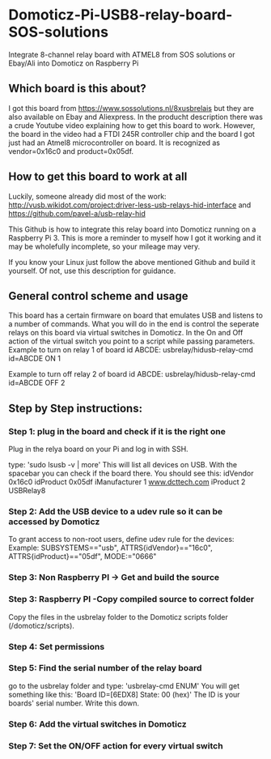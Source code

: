 # Domoticz-Pi-USB8-relay-board-SOS-solutions
Integrate 8-channel relay board with ATMEL8 from SOS solutions or Ebay/Ali into Domoticz on Raspberry Pi

## Which board is this about?
I got this board from https://www.sossolutions.nl/8xusbrelais but they are also available on Ebay and Aliexpress.
In the producht description there was a crude Youtube video explaining how to get this board to work.
However, the board in the video had a FTDI 245R controller chip and the board I got just had an Atmel8 microcontroller on board.
It is recognized as vendor=0x16c0 and product=0x05df.

## How to get this board to work at all
Luckily, someone already did most of the work: http://vusb.wikidot.com/project:driver-less-usb-relays-hid-interface and https://github.com/pavel-a/usb-relay-hid

This Github is how to integrate this relay board into Domoticz running on a Raspberry Pi 3. This is more a reminder to myself how I got it working and it may be wholefully incomplete, so your mileage may very.

If you know your Linux just follow the above mentioned Github and build it yourself. Of not, use this description for guidance.

## General control scheme and usage
This board has a certain firmware on board that emulates USB and listens to a number of commands.
What you will do in the end is control the seperate relays on this board via virtual switches in Domoticz.
In the On and Off action of the virtual switch you point to a script while passing parameters.
Example to turn on relay 1 of board id ABCDE:
usbrelay/hidusb-relay-cmd id=ABCDE ON 1

Example to turn off relay 2 of board id ABCDE:
usbrelay/hidusb-relay-cmd id=ABCDE OFF 2

## Step by Step instructions:

### Step 1: plug in the board and check if it is the right one
Plug in the relya board on your Pi and log in with SSH.

type: 'sudo lsusb -v | more'
This will list all devices on USB.
With the spacebar you can check if the board there.
You should see this:
idVendor           0x16c0
idProduct          0x05df
iManufacturer      1 www.dcttech.com
iProduct           2 USBRelay8

### Step 2: Add the USB device to a udev rule so it can be accessed by Domoticz
To grant access to non-root users, define udev rule for the devices:
Example: SUBSYSTEMS=="usb", ATTRS{idVendor}=="16c0", ATTRS{idProduct}=="05df", MODE:="0666" 

### Step 3: Non Raspberry PI -> Get and build the source 
### Step 3: Raspberry PI -Copy compiled source to correct folder
Copy the files in the usbrelay folder to the Domoticz scripts folder (/domoticz/scripts).

### Step 4: Set permissions

### Step 5: Find the serial number of the relay board
go to the usbrelay folder and type:
'usbrelay-cmd ENUM'
You will get something like this:
'Board ID=[6EDX8] State: 00 (hex)'
The ID is your boards' serial number. Write this down.

### Step 6: Add the virtual switches in Domoticz

### Step 7: Set the ON/OFF action for every virtual switch




